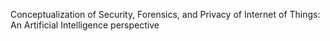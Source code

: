 Conceptualization of Security, Forensics, and Privacy of Internet of Things: An Artificial Intelligence perspective
